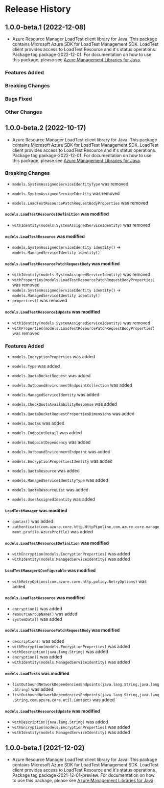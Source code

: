 # Release History

## 1.0.0-beta.1 (2022-12-08)

- Azure Resource Manager LoadTest client library for Java. This package contains Microsoft Azure SDK for LoadTest Management SDK. LoadTest client provides access to LoadTest Resource and it's status operations. Package tag package-2022-12-01. For documentation on how to use this package, please see [Azure Management Libraries for Java](https://aka.ms/azsdk/java/mgmt).

### Features Added

### Breaking Changes

### Bugs Fixed

### Other Changes

## 1.0.0-beta.2 (2022-10-17)

- Azure Resource Manager LoadTest client library for Java. This package contains Microsoft Azure SDK for LoadTest Management SDK. LoadTest client provides access to LoadTest Resource and it's status operations. Package tag package-2022-12-01. For documentation on how to use this package, please see [Azure Management Libraries for Java](https://aka.ms/azsdk/java/mgmt).

### Breaking Changes

* `models.SystemAssignedServiceIdentityType` was removed

* `models.SystemAssignedServiceIdentity` was removed

* `models.LoadTestResourcePatchRequestBodyProperties` was removed

#### `models.LoadTestResource$Definition` was modified

* `withIdentity(models.SystemAssignedServiceIdentity)` was removed

#### `models.LoadTestResource` was modified

* `models.SystemAssignedServiceIdentity identity()` -> `models.ManagedServiceIdentity identity()`

#### `models.LoadTestResourcePatchRequestBody` was modified

* `withIdentity(models.SystemAssignedServiceIdentity)` was removed
* `withProperties(models.LoadTestResourcePatchRequestBodyProperties)` was removed
* `models.SystemAssignedServiceIdentity identity()` -> `models.ManagedServiceIdentity identity()`
* `properties()` was removed

#### `models.LoadTestResource$Update` was modified

* `withIdentity(models.SystemAssignedServiceIdentity)` was removed
* `withProperties(models.LoadTestResourcePatchRequestBodyProperties)` was removed

### Features Added

* `models.EncryptionProperties` was added

* `models.Type` was added

* `models.QuotaBucketRequest` was added

* `models.OutboundEnvironmentEndpointCollection` was added

* `models.ManagedServiceIdentity` was added

* `models.CheckQuotaAvailabilityResponse` was added

* `models.QuotaBucketRequestPropertiesDimensions` was added

* `models.Quotas` was added

* `models.EndpointDetail` was added

* `models.EndpointDependency` was added

* `models.OutboundEnvironmentEndpoint` was added

* `models.EncryptionPropertiesIdentity` was added

* `models.QuotaResource` was added

* `models.ManagedServiceIdentityType` was added

* `models.QuotaResourceList` was added

* `models.UserAssignedIdentity` was added

#### `LoadTestManager` was modified

* `quotas()` was added
* `authenticate(com.azure.core.http.HttpPipeline,com.azure.core.management.profile.AzureProfile)` was added

#### `models.LoadTestResource$Definition` was modified

* `withEncryption(models.EncryptionProperties)` was added
* `withIdentity(models.ManagedServiceIdentity)` was added

#### `LoadTestManager$Configurable` was modified

* `withRetryOptions(com.azure.core.http.policy.RetryOptions)` was added

#### `models.LoadTestResource` was modified

* `encryption()` was added
* `resourceGroupName()` was added
* `systemData()` was added

#### `models.LoadTestResourcePatchRequestBody` was modified

* `description()` was added
* `withEncryption(models.EncryptionProperties)` was added
* `withDescription(java.lang.String)` was added
* `encryption()` was added
* `withIdentity(models.ManagedServiceIdentity)` was added

#### `models.LoadTests` was modified

* `listOutboundNetworkDependenciesEndpoints(java.lang.String,java.lang.String)` was added
* `listOutboundNetworkDependenciesEndpoints(java.lang.String,java.lang.String,com.azure.core.util.Context)` was added

#### `models.LoadTestResource$Update` was modified

* `withDescription(java.lang.String)` was added
* `withEncryption(models.EncryptionProperties)` was added
* `withIdentity(models.ManagedServiceIdentity)` was added

## 1.0.0-beta.1 (2021-12-02)

- Azure Resource Manager LoadTest client library for Java. This package contains Microsoft Azure SDK for LoadTest Management SDK. LoadTest client provides access to LoadTest Resource and it's status operations. Package tag package-2021-12-01-preview. For documentation on how to use this package, please see [Azure Management Libraries for Java](https://aka.ms/azsdk/java/mgmt).
